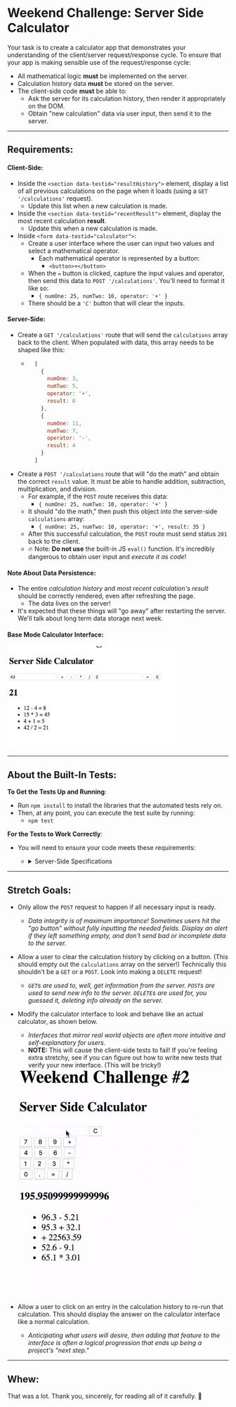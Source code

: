 # Weekend Challenge: Server Side Calculator

Your task is to create a calculator app that demonstrates your understanding of the client/server request/response cycle. To ensure that your app is making sensible use of the request/response cycle:
* All mathematical logic **must** be implemented on the server.
* Calculation history data **must** be stored on the server.
* The client-side code **must** be able to:
  * Ask the server for its calculation history, then render it appropriately on the DOM.
  * Obtain "new calculation" data via user input, then send it to the server.

---

## Requirements:

#### Client-Side:

* Inside the `<section data-testid="resultHistory">` element, display a list of all previous calculations on the page when it loads (using a `GET '/calculations'` request). 
  * Update this list when a new calculation is made.
* Inside the `<section data-testid="recentResult">` element, display the most recent calculation **result**.
  * Update this when a new calculation is made.
* Inside `<form data-testid="calculator">`:
  * Create a user interface where the user can input two values and select a mathematical operator.
    * Each mathematical operator is represented by a button:
      * `<button>+</button>`
  * When the `=` button is clicked, capture the input values and operator, then send this data to `POST '/calculations'`. You'll need to format it like so:
    * `{ numOne: 25, numTwo: 10, operator: '+' }`
  * There should be a `'C'` button that will clear the inputs.

#### Server-Side:

* Create a `GET '/calculations'` route that will send the `calculations` array back to the client. When populated with data, this array needs to be shaped like this:
  * ```js
      [
        {
          numOne: 3,
          numTwo: 5,
          operator: '+',
          result: 8
        },
        {
          numOne: 11,
          numTwo: 7,
          operator: '-',
          result: 4
        }
      ]
    ```
* Create a `POST '/calculations` route that will "do the math" and obtain the correct `result` value. It must be able to handle addition, subtraction, multiplication, and division.
  * For example, if the `POST` route receives this data:
    * `{ numOne: 25, numTwo: 10, operator: '+' }`
  * It should "do the math," then push this object into the server-side `calculations` array:
    * `{ numOne: 25, numTwo: 10, operator: '+', result: 35 }`
  * After this successful calculation, the `POST` route must send status `201` back to the client.
  * 🔥 Note: **Do not use** the built-in JS `eval()` function. It's incredibly dangerous to obtain user input and *execute it as code*!

#### Note About Data Persistence:

* The entire *calculation history* and *most recent calculation's result* should be correctly rendered, even after refreshing the page.
  * The data lives on the server!
* It's expected that these things will "go away" after restarting the server. We'll talk about long term data storage next week.

#### Base Mode Calculator Interface:

<img src="./images/baseMode.png" alt="base mode calculator interface" width="400px">

---

## About the Built-In Tests:

**To Get the Tests Up and Running**:
* Run `npm install` to install the libraries that the automated tests rely on.
* Then, at any point, you can execute the test suite by running:
  * `npm test`

**For the Tests to Work Correctly**:
* You will need to ensure your code meets these requirements:

  * <details>
    <summary>Server-Side Specifications</summary>

    * A global `calculations` array to store *calculation objects*.
    * Each *calculation object* stored in the `calculations` array should have this shape:
      * ```js
            {
              numOne: 10,    // 👈 number
              numTwo: 5,     // 👈 number
              operator: '+', // 👈 string
              result: 15     // 👈 number
            }
        ```
    * A `GET '/calculations'` route that sends the `calculations` array back to the client.
    * A `POST '/calculations'` route that:
      * Expects to receive a `req.body` with this shape:
        * ```js
            {
              numOne: 10,
              numTwo: 5,
              operator: '+'
            }
          ```
      * Performs the currect mathematical operation to obtain a `result` value.
      * Pushes the resulting calculation object into the `calculations` array.
      * Sends HTTP status code `201` back to the client.
    </details>

---

## Stretch Goals:

* Only allow the `POST` request to happen if all necessary input is ready.
  * *Data integrity is of maximum importance! Sometimes users hit the "go button" without fully inputting the needed fields. Display an alert if they left something empty, and don't send bad or incomplete data to the server.*

* Allow a user to clear the calculation history by clicking on a button. (This should empty out the `calculations` array on the server!) Technically this shouldn't be a `GET` or a `POST`. Look into making a `DELETE` request!
  * *`GET`s are used to, well, get information from the server. `POST`s are used to send new info to the server. `DELETE`s are used for, you guessed it, deleting info already on the server.*

* Modify the calculator interface to look and behave like an actual calculator, as shown below.
  * *Interfaces that mirror real world objects are often more intuitive and self-explanatory for users.*
  * **NOTE:** This will cause the client-side tests to fail! If you're feeling extra stretchy, see if you can figure out how to write new tests that verify your new interface. (This will be tricky!)
  <img src="./images/stretchGoal_interface.gif" alt="stretch goal calculator interface" width="400px">

* Allow a user to click on an entry in the calculation history to re-run that calculation. This should display the answer on the calculator interface like a normal calculation.
  * *Anticipating what users will desire, then adding that feature to the interface is often a logical progression that ends up being a project's "next step."*

---

## Whew:

That was a lot. Thank you, sincerely, for reading all of it carefully. 🙂
